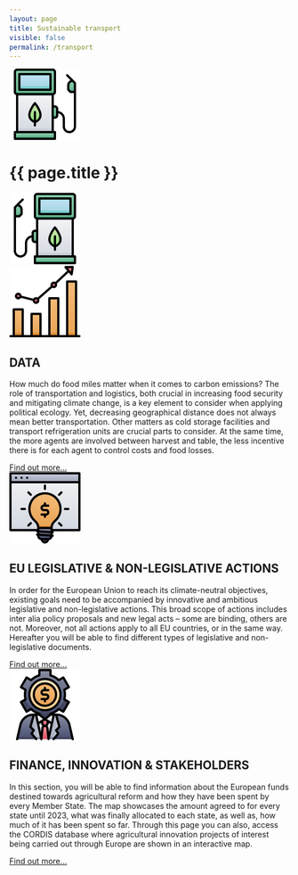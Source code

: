 ```yaml
---
layout: page
title: Sustainable transport
visible: false
permalink: /transport
---
```


<div>
	<div class="centered-title">
		<img src="/assets/icons/DrawKit-Ecology/Color/Gas Station.svg">
		<h1>{{ page.title }}</h1>
		<img src="/assets/icons/DrawKit-Ecology/Color/Gas Station.svg" style="transform: scaleX(-1);">
	</div>
	<div class="flex-container">
		<div class="row">
			<img class="card-img" src="/assets/icons/DrawKit-SaaS/Color/Hockey stick growth.svg">
			<div class="card-descr">
				<h2>DATA</h2>
				<p>
					How much do food miles matter when it comes to carbon emissions? The role of transportation and
					logistics, both crucial in increasing food security and mitigating climate change, is a key element
					to consider when applying political ecology. Yet, decreasing geographical distance does not always
					mean better transportation. Other matters as cold storage facilities and transport refrigeration
					units are crucial parts to consider. At the same time, the more agents are involved between harvest
					and table, the less incentive there is for each agent to control costs and food losses.
				</p>
				<a class="underlined" href="/transport/data">Find out more...</a>
			</div>
		</div>
		<div class="row">
			<img class="card-img" src="/assets/icons/DrawKit-SaaS/Color/Creative Idea.svg">
			<div class="card-descr">
				<h2>EU LEGISLATIVE & NON-LEGISLATIVE ACTIONS</h2>
				<p>
					In order for the European Union to reach its climate-neutral objectives, existing goals need to be
					accompanied by innovative and ambitious legislative and non-legislative actions. This broad scope of
					actions includes inter alia policy proposals and new legal acts – some are binding, others are not.
					Moreover, not all actions apply to all EU countries, or in the same way. Hereafter you will be able
					to find different types of legislative and non-legislative documents.
				</p>
				<a class="underlined" href="/transport/legislations">Find out more...</a>
			</div>
		</div>
		<div class="row">
			<img class="card-img" src="/assets/icons/DrawKit-SaaS/Color/Investor.svg">
			<div class="card-descr">
				<h2>FINANCE, INNOVATION & STAKEHOLDERS</h2>
				<p>
				In this section, you will be able to find information about the European funds destined towards agricultural reform and how they have been spent by every Member State. The map showcases the amount agreed to for every state until 2023, what was finally allocated to each state, as well as, how much of it has been spent so far. Through this page you can also, access the CORDIS database where agricultural innovation projects of interest being carried out through Europe are shown in an interactive map.
				</p>
				<a class="underlined" href="/finance">Find out more...</a>
			</div>
		</div>
	</div>

</div>
